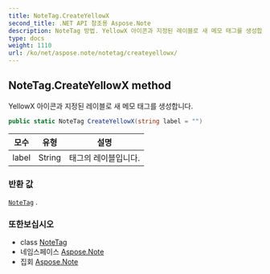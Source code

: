 ```yaml
---
title: NoteTag.CreateYellowX
second_title: .NET API 참조용 Aspose.Note
description: NoteTag 방법. YellowX 아이콘과 지정된 레이블로 새 메모 태그를 생성합니다.
type: docs
weight: 1110
url: /ko/net/aspose.note/notetag/createyellowx/
---
```

## NoteTag.CreateYellowX method

YellowX 아이콘과 지정된 레이블로 새 메모 태그를 생성합니다.

```csharp
public static NoteTag CreateYellowX(string label = "")
```

| 모수 | 유형 | 설명 |
| --- | --- | --- |
| label | String | 태그의 레이블입니다. |

### 반환 값

[`NoteTag`](../) .

### 또한보십시오

* class [NoteTag](../)
* 네임스페이스 [Aspose.Note](../../notetag/)
* 집회 [Aspose.Note](../../../)


